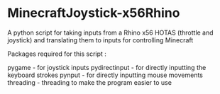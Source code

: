 # MinecraftJoystick-x56Rhino
A python script for taking inputs from a Rhino x56 HOTAS (throttle and joystick) and translating them to inputs for controlling Minecraft

Packages required for this script : 

pygame - for joystick inputs
pydirectinput - for directly inputting the keyboard strokes
pynput - for directly inputting mouse movements
threading - threading to make the program easier to use
